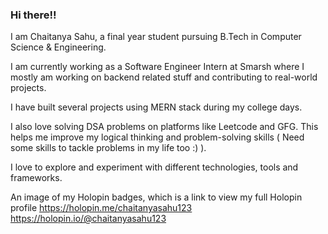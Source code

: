 ### Hi there!!
I am Chaitanya Sahu, a final year student pursuing B.Tech in Computer Science & Engineering.

I am currently working as a Software Engineer Intern at Smarsh where I mostly am working on backend related stuff and contributing to real-world projects.

I have built several projects using MERN stack during my college days.

I also love solving DSA problems on platforms like Leetcode and GFG. This helps me improve my logical thinking and problem-solving skills ( Need some skills to tackle problems in my life too :) ).

I love to explore and experiment with different technologies, tools and frameworks.

An image of my Holopin badges, which is a link to view my full Holopin profile
https://holopin.me/chaitanyasahu123 
https://holopin.io/@chaitanyasahu123


